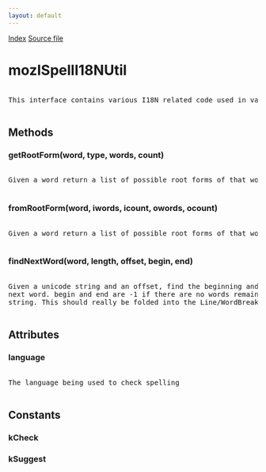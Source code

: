 ```yaml
---
layout: default
---
```

<div id='links'><a href="../index.html">Index</a>
<a href="http://dxr.mozilla.org/mozilla-central/source/extensions/spellcheck/idl/mozISpellI18NUtil.idl">Source file</a>
</div>

# mozISpellI18NUtil #
<pre>  
This interface contains various I18N related code used in various places by the spell checker.  
  
</pre>
## Methods ##

### getRootForm(word, type, words, count) ###
<pre>  
Given a word return a list of possible root forms of that word  
  
</pre>
### fromRootForm(word, iwords, icount, owords, ocount) ###
<pre>  
Given a word return a list of possible root forms of that word  
  
</pre>
### findNextWord(word, length, offset, begin, end) ###
<pre>  
Given a unicode string and an offset, find the beginning and end of the  
next word. begin and end are -1 if there are no words remaining in the   
string. This should really be folded into the Line/WordBreaker.  
  
</pre>
## Attributes ##

### language ###
<pre>  
The language being used to check spelling  
  
</pre>
## Constants ##

### kCheck ###

### kSuggest ###
